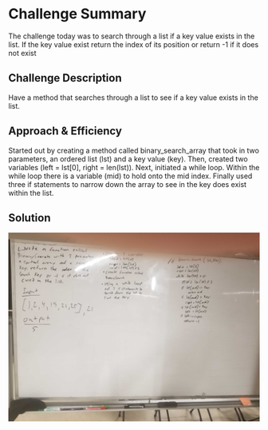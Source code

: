 # Challenge Summary
The challenge today was to search through a list if a key value exists in the list. If the key value exist return the index of its position or return -1 if it does not exist

## Challenge Description
Have a method that searches through a list to see if a key value exists in the list.

## Approach & Efficiency
Started out by creating a method called binary_search_array that took in two parameters, an ordered list (lst) and a key value (key). Then, created two variables (left = lst[0], right = len(lst)). Next, initiated a while loop. Within the while loop there is a variable (mid) to hold onto the mid index. Finally used three if statements to narrow down the array to see in the key does exist within the list.

## Solution
![](../assets/binary_search_array.jpg)